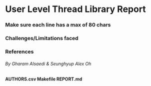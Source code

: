 # User Level Thread Library Report

### Make sure each line has a max of 80 chars

### Challenges/Limitations faced

### References

###### By *Gharam Alsaedi* & *Seunghyup Alex Oh*

####  AUTHORS.csv Makefile REPORT.md